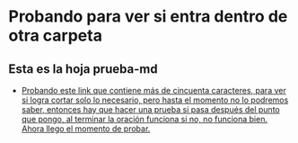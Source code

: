 # Probando para ver si entra dentro de otra carpeta 
## Esta es la hoja prueba-md
* [Probando este link que contiene más de cincuenta caracteres, para ver si logra cortar solo lo necesario, pero hasta el momento no lo podremos saber, entonces hay que hacer una prueba si pasa después del punto que pongo, al terminar la oración funciona si no, no funciona bien. Ahora llego el momento de probar.](https://developer.mozilla.org/es/docs/Web/JavaScript/Reference/Global_Objects/String/length)


